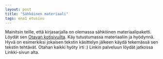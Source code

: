 ```yaml
---
layout: post
title: "Sähköinen materiaali"
tags: ena1 etusivu
---
```


Mainitsin teille, että kirjasarjalla on olemassa sähköinen materiaalipaketti. Löydät sen [Otavan kotisivuilta](http://www.otavanoppimateriaalit.net/openroad). Käy tutustumassa materiaaliin ja hyödynnä. Hyvä on esimerkiksi jokaisen tekstin käsittelyn jälkeen käydä tekemässä sen tekstin tehtävät. Otahan kaikki hyöty irti :) Linkin palveluun löydät jatkossa Linkki-sivun alta.